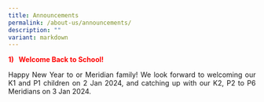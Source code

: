 ```yaml
---
title: Announcements
permalink: /about-us/announcements/
description: ""
variant: markdown
---
```

<p style="color:red;"><strong>1)&nbsp; &nbsp;Welcome Back to School!</strong></p>

<p align="justify">Happy New Year to or Meridian family!  We look forward to welcoming our K1 and P1 children on 2 Jan 2024, and catching up with our K2, P2 to P6 Meridians on 3 Jan 2024.<br></p>